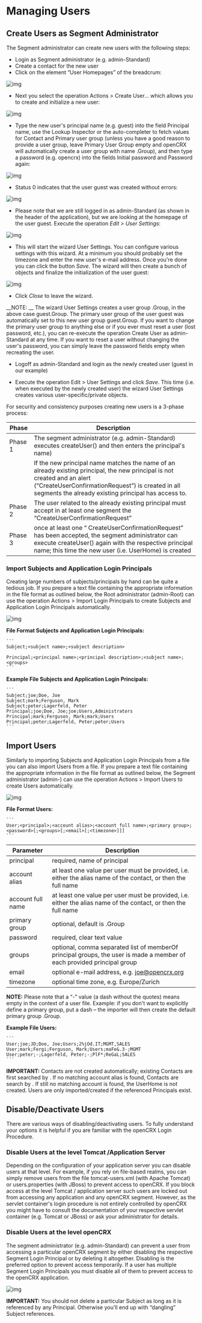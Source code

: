 # Managing Users #

## Create Users as Segment Administrator ##
The Segment administrator can create new users with the following steps:

* Login as Segment administrator (e.g. admin-Standard)
* Create a contact for the new user
* Click on the element “User Homepages” of the breadcrum:

![img](30/Admin/files/ManagingUsers/pic010.png)

* Next you select the operation Actions > Create User... which allows you to create and initialize a new user:

![img](30/Admin/files/ManagingUsers/pic020.png)

* Type the new user's principal name (e.g. guest) into the field Principal name, use the Lookup Inspector or the auto-completer to fetch values for Contact and Primary user group (unless you have a good reason to provide a user group, leave Primary User Group empty and openCRX will automatically create a user group with name <principal name>.Group), and then type a password (e.g. opencrx) into the fields Initial password and Password again:

![img](30/Admin/files/ManagingUsers/pic030.png)

* Status 0 indicates that the user guest was created without errors:

![img](30/Admin/files/ManagingUsers/pic040.png)

* Please note that we are still logged in as admin-Standard (as shown in the header of the application), but we are looking at the homepage of the user guest. Execute the operation _Edit > User Settings_:

![img](30/Admin/files/ManagingUsers/pic050.png)

* This will start the wizard User Settings. You can configure various settings with this wizard. At a minimum you should probably set the timezone and enter the new user's e-mail address. Once you're done you can click the button _Save_. The wizard will then create a bunch of objects and finalize the initialization of the user guest:

![img](30/Admin/files/ManagingUsers/pic060.png)

* Click _Close_ to leave the wizard.

__NOTE: __ The wizard User Settings creates a user group <username>.Group, in the above case guest.Group. The primary user group of the user guest was automatically set to this new user group guest.Group. If you want to change the primary user group to anything else or if you ever must reset a user (lost password, etc.), you can re-execute the operation Create User as admin-Standard at any time. If you want to reset a user without changing the user's password, you can simply leave the password fields empty when recreating the user.

* Logoff as admin-Standard and login as the newly created user (guest in our example)

* Execute the operation Edit > User Settings and click _Save_. This time (i.e. when executed by the newly created user) the wizard User Settings creates various user-specific/private objects.

For security and consistency purposes creating new users is a 3-phase process:

Phase   | Description
--------|-----------------------
Phase 1 | The segment administrator (e.g. admin-Standard) executes createUser() and then enters the principal's name)
        | If the new principal name matches the name of an already existing principal, the new principal is not created and an alert (“CreateUserConfirmationRequest”) is created in all segments the already existing principal has access to.
Phase 2 | The user related to the already existing principal must accept in at least one segment the “CreateUserConfirmationRequest”
Phase 3 | once at least one “ CreateUserConfirmationRequest” has been accepted, the segment administrator can execute createUser() again with the respective principal name; this time the new user (i.e. UserHome) is created

### Import Subjects and Application Login Principals ###
Creating large numbers of subjects/principals by hand can be quite a tedious job. If you prepare a text file containing the appropriate information in the file format as outlined below, the Root administrator (admin-Root) can use the operation Actions > Import Login Principals to create Subjects and Application Login Principals automatically.

![img](30/Admin/files/ManagingUsers/pic070.png)

__File Format Subjects and Application Login Principals:__

	```
	Subject;<subject name>;<subject description>
	
	Principal;<principal name>;<principal description>;<subject name>;<groups>
	```

__Example File Subjects and Application Login Principals:__

	```
	Subject;joe;Doe, Joe
	Subject;mark;Ferguson, Mark
	Subject;peter;Lagerfeld, Peter
	Principal;joe;Doe, Joe;joe;Users,Administrators
	Principal;mark;Ferguson, Mark;mark;Users
	Principal;peter;Lagerfeld, Peter;peter;Users
	```

## Import Users ##
Similarly to importing Subjects and Application Login Principals from a file you can also import Users from a file. If you prepare a text file containing the appropriate information in the file format as outlined below, the Segment administrator (admin-<SegmentName>) can use the operation Actions > Import Users to create Users automatically.

![img](30/Admin/files/ManagingUsers/pic080.png)

__File Format Users:__

	```
	User;<principal>;<account alias>;<account full name>;<primary group>;<password>[;<groups>[;<email>[;<timezone>]]]
	```

Parameter         | Description
------------------|-----------------------
principal         | required, name of principal
account alias     | at least one value per user must be provided, i.e. either the alias name of the contact, or then the full name
account full name | at least one value per user must be provided, i.e. either the alias name of the contact, or then the full name
primary group     | optional, default is <principal>.Group
password          | required, clear text value
groups            | optional, comma separated list of memberOf principal groups, the user is made a member of each provided principal group
email             | optional e-mail address, e.g. joe@opencrx.org
timezone          | optional time zone, e.g. Europe/Zurich

__NOTE:__ Please note that a “-” value (a dash without the quotes) means empty in the context of a user file. Example: if you don't want to explicitly define a primary group, put a dash – the importer will then create the default primary group <principal>.Group.

__Example File Users:__

	```
	User;joe;JD;Doe, Joe;Users;2%jOd.IT;MGMT,SALES
	User;mark;Fergi;Ferguson, Mark;Users;maFe&.3-;MGMT
	User;peter;-;Lagerfeld, Peter;-;PlF*;ReGaL;SALES
	```

__IMPORTANT:__ Contacts are not created automatically; existing Contacts are first searched by <account alias>. If no matching account alias is found, Contacts are search by <account full name>. If still no matching account is found, the UserHome is not created. Users are only imported/created if the referenced Principals exist.

## Disable/Deactivate Users ##
There are various ways of disabling/deactivating users. To fully understand your options it is helpful if you are familiar with the openCRX Login Procedure.

### Disable Users at the level Tomcat /Application Server ###
Depending on the configuration of your application server you can disable users at that level. For example, if you rely on file-based realms, you can simply remove users from the file tomcat-users.xml (with Apache Tomcat) or users.properties (with JBoss) to prevent access to openCRX. If you block access at the level Tomcat / application server such users are locked out from accessing any application and any openCRX segment. However, as the servlet container's login procedure is not entirely controlled by openCRX you might have to consult the documentation of your respective servlet container (e.g. Tomcat or JBoss) or ask your administrator for details.

### Disable Users at the level openCRX ###
The segment administrator (e.g. admin-Standard) can prevent a user from accessing a particular openCRX segment by either disabling the respective Segment Login Principal or by deleting it altogether. Disabling is the preferred option to prevent access temporarily. If a user has multiple Segment Login Principals you must disable all of them to prevent access to the openCRX application.

![img](30/Admin/files/ManagingUsers/pic090.png)

__IMPORTANT:__ You should not delete a particular Subject as long as it is referenced by any Principal. Otherwise you'll end up with “dangling” Subject references.
